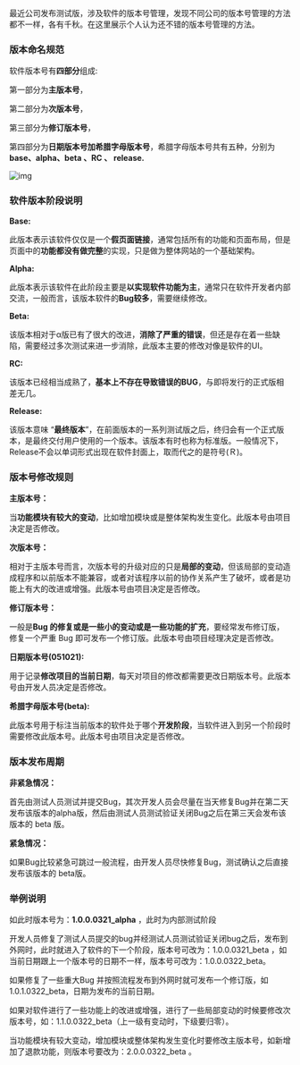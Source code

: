 最近公司发布测试版，涉及软件的版本号管理，发现不同公司的版本号管理的方法都不一样，各有千秋。在这里展示个人认为还不错的版本号管理的方法。



### 版本命名规范

软件版本号有**四部分**组成:

第一部分为**主版本号**，

第二部分为**次版本号**，

第三部分为**修订版本号**，

第四部分为**日期版本号加希腊字母版本号**，希腊字母版本号共有五种，分别为**base、alpha、beta 、RC 、 release.**

![img](https://img-note.langyastudio.com/20210707202047.bmp?x-oss-process=style/watermark)![点击并拖拽以移动](data:image/gif;base64,R0lGODlhAQABAPABAP///wAAACH5BAEKAAAALAAAAAABAAEAAAICRAEAOw==)



### 软件版本阶段说明

**Base:** 

此版本表示该软件仅仅是一个**假页面链接**，通常包括所有的功能和页面布局，但是页面中的**功能都没有做完整**的实现，只是做为整体网站的一个基础架构。


 **Alpha:**

此版本表示该软件在此阶段主要是**以实现软件功能为主**，通常只在软件开发者内部交流，一般而言，该版本软件的**Bug较多**，需要继续修改。


 **Beta:** 

该版本相对于α版已有了很大的改进，**消除了严重的错误**，但还是存在着一些缺陷，需要经过多次测试来进一步消除，此版本主要的修改对像是软件的UI。 


 **RC:** 

该版本已经相当成熟了，**基本上不存在导致错误的BUG**，与即将发行的正式版相差无几。


 **Release:** 

该版本意味 “**最终版本**”，在前面版本的一系列测试版之后，终归会有一个正式版本，是最终交付用户使用的一个版本。该版本有时也称为标准版。一般情况下，Release不会以单词形式出现在软件封面上，取而代之的是符号(Ｒ)。



### 版本号修改规则

**主版本号：**

当**功能模块有较大的变动**，比如增加模块或是整体架构发生变化。此版本号由项目决定是否修改。


 **次版本号：**

相对于主版本号而言，次版本号的升级对应的只是**局部的变动**，但该局部的变动造成程序和以前版本不能兼容，或者对该程序以前的协作关系产生了破坏，或者是功能上有大的改进或增强。此版本号由项目决定是否修改。


 **修订版本号：**

一般是**Bug 的修复或是一些小的变动或是一些功能的扩充**，要经常发布修订版，修复一个严重 Bug 即可发布一个修订版。此版本号由项目经理决定是否修改。

 **日期版本号(051021):**

用于记录**修改项目的当前日期**，每天对项目的修改都需要更改日期版本号。此版本号由开发人员决定是否修改。



**希腊字母版本号(beta):**

此版本号用于标注当前版本的软件处于哪个**开发阶段**，当软件进入到另一个阶段时需要修改此版本号。此版本号由项目决定是否修改。



### 版本发布周期

**非紧急情况：**

首先由测试人员测试并提交Bug，其次开发人员会尽量在当天修复Bug并在第二天发布该版本的alpha版，然后由测试人员测试验证关闭Bug之后在第三天会发布该版本的 beta 版。


 **紧急情况：**

如果Bug比较紧急可跳过一般流程，由开发人员尽快修复Bug，测试确认之后直接发布该版本的 beta版。



### 举例说明

如此时版本号为：**1.0.0.0321_alpha** ，此时为内部测试阶段


 开发人员修复了测试人员提交的bug并经测试人员测试验证关闭bug之后，发布到外网时，此时就进入了软件的下一个阶段，版本号可改为：1.0.0.0321_beta ，如当前日期跟上一个版本号的日期不一样，版本号可改为：1.0.0.0322_beta。


 如果修复了一些重大Bug 并按照流程发布到外网时就可发布一个修订版，如1.0.1.0322_beta，日期为发布的当前日期。


 如果对软件进行了一些功能上的改进或增强，进行了一些局部变动的时候要修改次版本号，如：1.1.0.0322_beta（上一级有变动时，下级要归零）。


 当功能模块有较大变动，增加模块或整体架构发生变化时要修改主版本号，如新增加了退款功能，则版本号要改为：2.0.0.0322_beta 。
